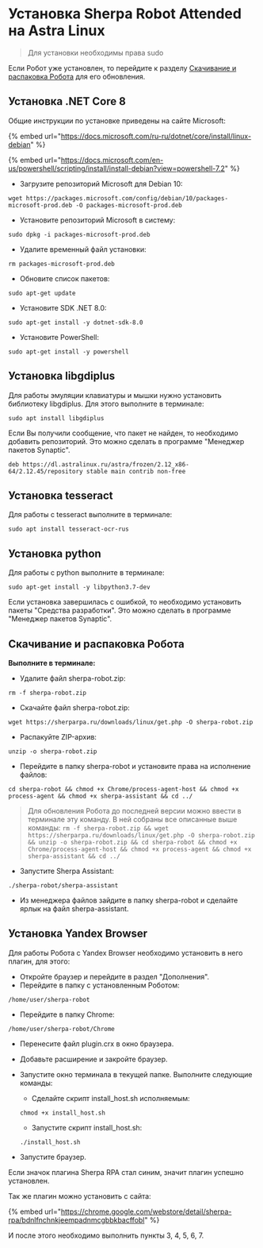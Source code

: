 # Установка Sherpa Robot Attended на Astra Linux

> Для установки необходимы права sudo

Если Робот уже установлен, то перейдите к разделу [Скачивание и распаковка Робота](ustanovka-sherpa-robot-attended-na-astra-linux.md#skachivanie-i-raspakovka-robota) для его обновления.

## Установка .NET Core 8

Общие инструкции по установке приведены на сайте Microsoft:

{% embed url="https://docs.microsoft.com/ru-ru/dotnet/core/install/linux-debian" %}

{% embed url="https://docs.microsoft.com/en-us/powershell/scripting/install/install-debian?view=powershell-7.2" %}

* Загрузите репозиторий Microsoft для Debian 10:

```
wget https://packages.microsoft.com/config/debian/10/packages-microsoft-prod.deb -O packages-microsoft-prod.deb
```

* Установите репозиторий Microsoft в систему:

```
sudo dpkg -i packages-microsoft-prod.deb
```

* Удалите временный файл установки:

```
rm packages-microsoft-prod.deb
```

* Обновите список пакетов:

```
sudo apt-get update
```

* Установите SDK .NET 8.0:

```
sudo apt-get install -y dotnet-sdk-8.0
```

* Установите PowerShell:

```
sudo apt-get install -y powershell 
```

## Установка libgdiplus

Для работы эмуляции клавиатуры и мышки нужно установить библиотеку libgdiplus. Для этого выполните в терминале:

```
sudo apt install libgdiplus
```

Если Вы получили сообщение, что пакет не найден, то необходимо добавить репозиторий. Это можно сделать в программе "Менеджер пакетов Synaptic".

```
deb https://dl.astralinux.ru/astra/frozen/2.12_x86-64/2.12.45/repository stable main contrib non-free
```

## Установка tesseract

Для работы с tesseract выполните в терминале:

```
sudo apt install tesseract-ocr-rus
```

## Установка python

Для работы с python выполните в терминале:

```
sudo apt-get install -y libpython3.7-dev
```

Если установка завершилась с ошибкой, то необходимо установить пакеты "Средства разработки". Это можно сделать в программе "Менеджер пакетов Synaptic".&#x20;

## Скачивание и распаковка Робота

**Выполните в терминале:**

* Удалите файл sherpa-robot.zip:

```
rm -f sherpa-robot.zip
```

* Скачайте файл sherpa-robot.zip:

```
wget https://sherparpa.ru/downloads/linux/get.php -O sherpa-robot.zip
```

* Распакуйте ZIP-архив:

```
unzip -o sherpa-robot.zip
```

* Перейдите в папку sherpa-robot и установите права на исполнение файлов:

```
cd sherpa-robot && chmod +x Chrome/process-agent-host && chmod +x process-agent && chmod +x sherpa-assistant && cd ../
```

> Для обновления Робота до последней версии можно ввести в терминале эту команду. В ней собраны все описанные выше команды: `rm -f sherpa-robot.zip && wget https://sherparpa.ru/downloads/linux/get.php -O sherpa-robot.zip && unzip -o sherpa-robot.zip && cd sherpa-robot && chmod +x Chrome/process-agent-host && chmod +x process-agent && chmod +x sherpa-assistant && cd ../`

* Запустите Sherpa Assistant:

```
./sherpa-robot/sherpa-assistant
```

* Из менеджера файлов зайдите в папку sherpa-robot и сделайте ярлык на файл sherpa-assistant.

## Установка Yandex Browser

Для работы Робота с Yandex Browser необходимо установить в него плагин, для этого:

* Откройте браузер и перейдите в раздел "Дополнения".
* Перейдите в папку с установленным Роботом:

```
/home/user/sherpa-robot
```

* Перейдите в папку Chrome:

```
/home/user/sherpa-robot/Chrome
```

* Перенесите файл plugin.crx в окно браузера.&#x20;
* Добавьте расширение и закройте браузер.
*   Запустите окно терминала в текущей папке. Выполните следующие команды:

    * Сделайте скрипт install\_host.sh исполняемым:

    `chmod +x install_host.sh`

    * Запустите скрипт install\_host.sh:

    `./install_host.sh`
* Запустите браузер.&#x20;

Если значок плагина Sherpa RPA стал синим, значит плагин успешно установлен.

Так же плагин можно установить с сайта:&#x20;

{% embed url="https://chrome.google.com/webstore/detail/sherpa-rpa/bdnlfnchnkjeempadnmcgbbkbacffobl" %}

И после этого необходимо выполнить пункты 3, 4, 5, 6, 7.
